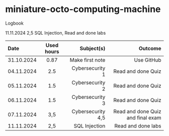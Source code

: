 # miniature-octo-computing-machine
Logbook

11.11.2024 2,5 SQL Injection, Read and done labs

| Date         | Used hours     | Subject(s)    | Outcome      |                           
| :---         |     :---:      |          ---: |         ---: |
| 31.10.2024   | 0.87    |Make first note  |Use GitHub     |
| 04.11.2024   | 2.5  |Cybersecurity 1 |Read and done Quiz     |
| 05.11.2024   | 1.5  |Cybersecurity 2 |Read and done Quiz     |
| 06.11.2024   | 1.5  |Cybersecurity 3 |Read and done Quiz     |
| 07.11.2024   | 3,5  |Cybersecurity 4,5 |Read and done Quiz and final exam     |
| 11.11.2024   | 2,5  |SQL Injection |Read and done labs  |

